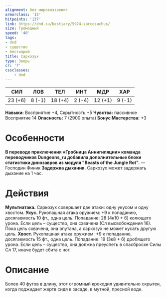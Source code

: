 ```yaml
---
alignment: без мировоззрения
armorclass: '15'
hitpoints: '137'
link: https://dnd.su/bestiary/5974-sarcosuchus/
size: Громадный
speed: '40'
tags:
- dnd
- существо
- бестиарий
title: Саркозух
type: Зверь
cr: '7'
cssclasses:
    - dnd
---
```



| СИЛ | ЛОВ | ТЕЛ | ИНТ | МДР | ХАР |
|---|---|---|---|---|---|
| 23 (+6) | 8 (-1) | 18 (+4) | 2 (-4) | 12 (+1) | 9 (-1) |
**Навыки:** Восприятие +4, Скрытность +5
**Чувства:** пассивное Восприятие 14
**Опасность:** 7 (2900 опыта)
**Бонус Мастерства:** +3


# Особенности
**В переводе приключения «Гробница Аннигиляции» команда переводчиков Dungeons_ru добавила дополнительные блоки статистики динозавров из модуля "Beasts of the Jungle Rot".** 
— Господин Финик
**Задержка дыхания.** Саркозух может задержать дыхание на 1 час.


# Действия
**Мультиатака.** Саркозух совершает две атаки: одну укусом и одну хвостом.
**Укус.** Рукопашная атака оружием: +9 к попаданию, досягаемость 10 фт., одна цель. Попадание: 28 (4к10 + 6) колющего урона. Если цель – существо, она схвачена (Сл высвобождения 16). Пока цель схвачена, она опутана, а саркозух не может кусать другую цель.
**Хвост.** Рукопашная атака оружием: +9 к попаданию, досягаемость 15 фт., одна цель. Попадание: 19 (3к8 + 6) дробящего урона. Если цель – существо, она должна преуспеть в спасброске Силы Сл 17, иначе будет сбита с ног.


# Описание
Более 40 футов в длину, этот огромный крокодил удивительно скрытен, когда поджидает жертв сидя в засаде, в мутной, пресной воде.